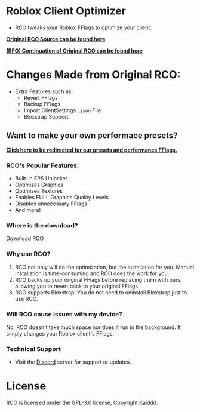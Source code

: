 # Roblox Client Optimizer
  - RCO tweaks your Roblox FFlags to optimize your client.

**[Original RCO Source can be found here](https://github.com/Kaiddd/roblox-client-optimizer-originalrepo)**

**[(RFO) Continuation of Original RCO can be found here](https://github.com/rbxflags/)**

# Changes Made from Original RCO:
- Extra Features such as:
    - Revert FFlags
    - Backup FFlags
    - Import ClientSettings ``.json`` File
    - Bloxstrap Support

## Want to make your own performace presets?
**[Click here to be redirected for our presets and performance FFlags.](https://github.com/o5u3/Roblox-Client-Optimizer/tree/performance-fflags)**

### RCO's Popular Features:
- Built-in FPS Unlocker
- Optimizes Graphics
- Optimizes Textures
- Enables FULL Graphics Quality Levels
- Disables unnecessary FFlags
- And more!

<!---### Preview:
![image](https://imagedelivery.net/a5r9Tc1KZUombyb_AZ4nqA/d21915d4-9a3f-45e5-2a3b-50bb1d683a00/hd)
--->

### Where is the download?
  [Download RCO](https://github.com/o5u3/Roblox-Client-Optimizer/releases/tag/RCO)

### Why use RCO?
  1. RCO not only will do the optimization, but the installation for you. Manual installation is time-consuming and RCO does the work for you.
  2. RCO backs up your original FFlags before replacing them with ours, allowing you to revert back to your original FFlags.
  3. RCO supports Bloxstrap! You do not need to uninstall Bloxstrap just to use RCO.

### Will RCO cause issues with my device?
  No, RCO doesn't take much space nor does it run in the background. It simply changes your Roblox client's FFlags.

### Technical Support
- Visit the [Discord](https://discord.gg/CZUfHYHtZr) server for support or updates.


# License
RCO is licensed under the [GPL-3.0 license](LICENSE.md), Copyright Kaiddd.
